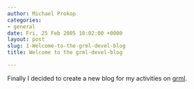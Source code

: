 ```yaml
---
author: Michael Prokop
categories:
- general
date: Fri, 25 Feb 2005 10:02:00 +0000
layout: post
slug: 1-Welcome-to-the-grml-devel-blog
title: Welcome to the grml-devel-blog

---
```

Finally I decided to create a new blog for my activities on [grml](http://grml.org/).